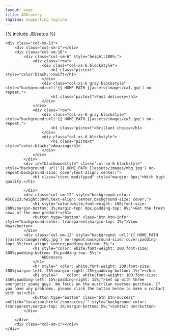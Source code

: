 ```yaml
---
layout: page
title: ADGrocery
tagline: Supporting tagline
---
```

{% include JB/setup %}

<div class="container-fluid animated fadeIn">
    <!-- <div class="col-lg-12" style="padding: 0px;"> -->
    <!--     <div id="myCarousel" class="carousel carousel-fade slide" data-ride="carousel">
      <ol class="carousel-indicators">
        <li data-target="#myCarousel" data-slide-to="0" class="active"></li>
        <li data-target="#myCarousel" data-slide-to="1"></li>
        <li data-target="#myCarousel" data-slide-to="2"></li>
      </ol>
      <div class="carousel-inner" role="listbox">
        <div class="item active">
          <img src="{{ HOME_PATH }}assets/images/ca1.jpg" alt="First slide" style="background-color: black;">
        </div>
        <div class="item" style="background-color: black;">
          <img src="{{ HOME_PATH }}assets/images/ca2.jpg" alt="Second slide" style="background-color: black;">

        </div>
        <div class="item" style="background-color: black;">
          <img src="{{ HOME_PATH }}assets/images/ca3.jpg" alt="Third slide">

        </div>
      </div> -->
    <!-- </div> -->
    <!-- News age -->
    <!--       <div class="col-lg-12" style="padding-top: 30%;padding-bottom: 5%;">
        <div class="col-lg-3"></div>
          <div class="col-lg-6">
           <center>
          <h1 style="color: black;font-weight: 200;font-size: 30px;line-height: 40px;">Bringing together artists to drive a forward-looking debate on the position of technology in art and culture.</h1>
        </center>
        </div>
        <div class="col-lg-3"></div>
      </div>
 -->

    <div class="col-sm-12">
        <div class="col-sm-1"></div>
        <div class="col-sm-10">
            <div id="blackwoodstyle" class="col-sm-6" style="background: url('{{ HOME_PATH }}assets/images/nbg.jpg') no-repeat;background-size: cover;text-align: center;">
                <h1 class="ctext modifypad">Provide the best service.</h1>

            </div>
            <div class="col-sm-6" style="height:100%;">
                <div class="row">
                    <div class="col-xs-6 blockstyle">
                        <h1 class="pictext" style="color:black;">Natural</h1>
                    </div>
                    <div class="col-xs-6 gray blockstyle" style="background:url('{{ HOME_PATH }}assets/images/ca1.jpg') no-repeat;">
                        <h1 class="pictext">Bring your happiness</h1>
                    </div>
                </div>
                <div class="row">
                    <div class="col-xs-6 gray blockstyle" style="background:url('{{ HOME_PATH }}assets/images/ca2.jpg') no-repeat;">
                        <h1 class="pictext">Give you joy</h1>
                    </div>
                    <div class="col-xs-6 blockstyle">
                        <h1 class="pictext" style="color:black;">Laugh</h1>
                    </div>
                </div>
            </div>
            <div id="myimages" class="col-sm-12" style="padding-top: 1%; padding-bottom: 1%;">
                <div class="carousel slide" id="myCarousel">
                    <div class="carousel-inner">
                        <div class="item active">
                            <div class="col-sm-3">
                                <a href="#"><img src="{{ HOME_PATH }}assets/images/g1.jpg" class="img-responsive gray">
                                </a>
                            </div>
                        </div>
                        <div class="item">
                            <div class="col-sm-3">
                                <a href="#"><img src="{{ HOME_PATH }}assets/images/g1.jpg" class="img-responsive">
                                </a>
                            </div>
                        </div>
                        <div class="item">
                            <div class="col-sm-3">
                                <a href="#"><img src="{{ HOME_PATH }}assets/images/g1.jpg" class="img-responsive gray">
                                </a>
                            </div>
                        </div>
                        <div class="item">
                            <div class="col-sm-3">
                                <a href="#"><img src="{{ HOME_PATH }}assets/images/g1.jpg" class="img-responsive">
                                </a>
                            </div>
                        </div>
                        <div class="item">
                            <div class="col-sm-3">
                                <a href="#"><img src="{{ HOME_PATH }}assets/images/g1.jpg" class="img-responsive gray">
                                </a>
                            </div>
                        </div>
                        <div class="item">
                            <div class="col-sm-3">
                                <a href="#"><img src="{{ HOME_PATH }}assets/images/g1.jpg" class="img-responsive">
                                </a>
                            </div>
                        </div>
                    </div>
                    <a class="left carousel-control" href="#myCarousel" data-slide="prev"><i class="glyphicon glyphicon-chevron-left"></i></a>
                    <a class="right carousel-control" href="#myCarousel" data-slide="next"><i class="glyphicon glyphicon-chevron-right"></i></a>
                </div>
            </div>
        </div>
        <div class="col-sm-1"></div>
    </div>


<!-- Content -->
    <div class="col-sm-12">
        <div class="col-sm-1"></div>
        <div class="col-sm-10">
            <div class="col-sm-6" style="height:100%;">
                <div class="row">
                    <div class="col-xs-6 blockstyle">
                        <h1 class="pictext" style="color:black;">Swift</h1>
                    </div>
                    <div class="col-xs-6 gray blockstyle" style="background:url('{{ HOME_PATH }}assets/images/ca1.jpg') no-repeat;">
                        <h1 class="pictext">Fast delivery</h1>
                    </div>
                </div>
                <div class="row">
                    <div class="col-xs-6 gray blockstyle" style="background:url('{{ HOME_PATH }}assets/images/ca3.jpg') no-repeat;">
                        <h1 class="pictext">Brillant choice</h1>
                    </div>
                    <div class="col-xs-6 blockstyle">
                        <h1 class="pictext" style="color:black;">Amazing</h1>
                    </div>
                </div>
            </div>
            <div id="blackwoodstyle" class="col-sm-6 blockstyle" style="background: url('{{ HOME_PATH }}assets/images/nbg.jpg') no-repeat;background-size: cover;text-align: center;">
                <h1 class="ctext modifypad" style="margin: 0px;">With high quality.</h1>

            </div>
            <div class="col-sm-12" style="background-color: #5C6E23;height:30vh;text-align: center;background-size: cover;">
                <h1 style="color:white;font-weight: 100;font-size: 200%;margin-bottom: 3%;margin-top: 0px;padding-top: 8%;">Get the fresh news of the new product!</h1>
                <button type="button" class="btn btn-info" style="background-color: transparent;margin-top: 1%;">View Now</button>
            </div>
            <div class="col-sm-12" style="background: url('{{ HOME_PATH }}assets/images/nbg.jpg') no-repeat;background-size: cover;padding-top: 3%;text-align: center;padding-bottom: 3%;">
                <h1 style="color: white;font-weight: 200;font-size: 400%;padding-bottom: 3%;padding-top: 5%;">
                    ADGrocery
                </h1>
                <hr style=" color: white;font-weight: 200;font-size: 200%;margin-left: 25%;margin-right: 25%;padding-bottom: 1%;"></hr>
                <h1 style="    color: white;font-weight: 100;font-size: 150%;padding-left: 15%;padding-right: 15%;">Set up with three energetic young guys. We focus on the austrlian oversea purchase. If you have any problems, please click the button below to make a contact with us!</h1>
                <button type="button" class="btn btn-success" onClick="location.href='/contactus/'" style="background-color: transparent;margin-top: 3%;margin-bottom: 5%;">Contact Us</button>
            </div>

        </div>
        <div class="col-sm-1"></div>
    </div>
</div>